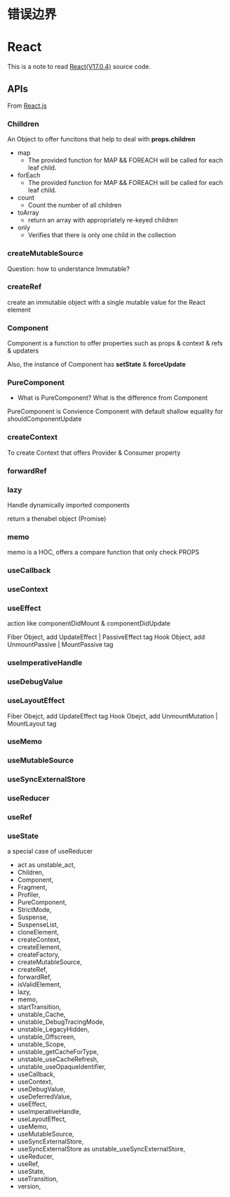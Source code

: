 # 错误边界

# React

This is a note to read [React(V17.0.4)](https://github.com/facebook/react/tree/main/packages/react) source code.

## APIs

From [React.js](https://github.com/facebook/react/blob/main/packages/react/src/React.js)

### Chilldren

An Object to offer funcitons that help to deal with **props.children**

- map
  - The provided function for MAP && FOREACH will be called for each leaf child.
- forEach
  - The provided function for MAP && FOREACH will be called for each leaf child.
- count
  - Count the number of all children
- toArray
  - return an array with appropriately re-keyed children
- only
  - Verifies that there is only one child in the collection

### createMutableSource

Question: how to understance Immutable?

### createRef

create an immutable object with a single mutable value for the React element

### Component

Component is a function to offer properties such as props & context & refs & updaters

Also, the instance of Component has **setState** & **forceUpdate**

### PureComponent

- What is PureComponent? What is the difference from Component

PureComponent is Convience Component with default shallow equality for shouldComponentUpdate

### createContext

To create Context that offers Provider & Consumer property

### forwardRef

### lazy

Handle dynamically imported components

return a thenabel object (Promise)

### memo

memo is a HOC, offers a compare function that only check PROPS

### useCallback

### useContext

### useEffect

action like componentDidMount & componentDidUpdate

Fiber Object, add UpdateEffect | PassiveEffect tag
Hook Object, add UnmountPassive | MountPassive tag

### useImperativeHandle

### useDebugValue

### useLayoutEffect

Fiber Obejct, add UpdateEffect tag
Hook Obejct, add UnmountMutation | MountLayout tag

### useMemo

### useMutableSource

### useSyncExternalStore

### useReducer

### useRef

### useState

a special case of useReducer

- act as unstable_act,
- Children,
- Component,
- Fragment,
- Profiler,
- PureComponent,
- StrictMode,
- Suspense,
- SuspenseList,
- cloneElement,
- createContext,
- createElement,
- createFactory,
- createMutableSource,
- createRef,
- forwardRef,
- isValidElement,
- lazy,
- memo,
- startTransition,
- unstable_Cache,
- unstable_DebugTracingMode,
- unstable_LegacyHidden,
- unstable_Offscreen,
- unstable_Scope,
- unstable_getCacheForType,
- unstable_useCacheRefresh,
- unstable_useOpaqueIdentifier,
- useCallback,
- useContext,
- useDebugValue,
- useDeferredValue,
- useEffect,
- useImperativeHandle,
- useLayoutEffect,
- useMemo,
- useMutableSource,
- useSyncExternalStore,
- useSyncExternalStore as unstable_useSyncExternalStore,
- useReducer,
- useRef,
- useState,
- useTransition,
- version,

```

```
